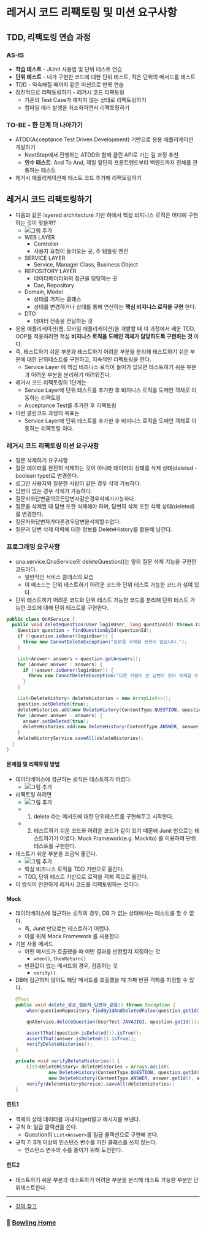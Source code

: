 # 레거시 코드 리팩토링 및 미션 요구사항

## TDD, 리팩토링 연습 과정
### AS-IS
- **학습 테스트** - JUnit 사용법 및 단위 테스트 연습
- **단위 테스트** - 내가 구현한 코드에 대한 단위 테스트, 작은 단위의 메서드를 테스트 
- TDD - 익숙해질 때까지 같은 미션으로 반복 연습
- 점진적으로 리팩토링하기 - 레거시 코드 리팩토링
  - 기존의 Test Case가 깨지지 않는 상태로 리팩토링하기
  - 컴파일 에러 발생을 최소화하면서 리팩토링하기

### TO-BE - 한 단계 더 나아가기
- ATDD(Acceptance Test Driven Development) 기반으로 응용 애플리케이션 개발하기
  - NextStep에서 진행하는 ATDD와 함께 클린 API로 가는 길 과정 추천
  - **인수 테스트**: And To And, 제일 앞단의 프론트엔드부터 백엔드까지 전체를 관통하는 테스트 
- 레거시 애플리케이션에 테스트 코드 추가해 리팩토링하기


## 레거시 코드 리팩토링하기
- 다음과 같은 layered architecture 기반 하에서 핵심 비지니스 로직은 어디에 구현하는 것이 맞을까?
  - ![그림 추가]()
  - WEB LAYER
    - Controller
    - 사용자 요청이 들어오는 곳, 주 템플릿 엔진
  - SERVICE LAYER
    - Service, Manager Class, Business Object
  - REPOSITORY LAYER
    - 데이터베이터와의 접근을 담당하는 곳
    - Dao, Repository 
  - Domain, Model
    - 상태를 가지는 클래스
    - 상태를 변경하거나 상태를 통해 연산하는 **핵심 비지니스 로직을 구현** 한다.
  - DTO
    - 데이터 전송을 전달하는 것
- 응용 애플리케이션(웹, 모바일 애플리케이션)을 개발할 때 이 과정에서 배운 TDD, OOP를 적용하려면 핵심 **비지니스 로직을 도메인 객체가 담당하도록 구현하는 것** 이다.
- 즉, 테스트하기 쉬운 부분과 테스트하기 어려운 부분을 분리해 테스트하기 쉬운 부분에 대한 단위테스트를 구현하고, 지속적인 리팩토링을 한다.
  - Service Layer 에 핵심 비즈니스 로직이 들어가 있으면 테스트하기 쉬운 부분과 어려운 부분을 분리하기 어려워진다.
- 레거시 코드 리팩토링의 1단계는
  - Service Layer에 단위 테스트를 추가한 후 비지니스 로직을 도메인 객체로 이동하는 리팩토링
  - Acceptance Test를 추가한 후 리팩토링
- 이번 클린코드 과정의 목표는
  - Service Layer에 단위 테스트를 추가한 후 비지니스 로직을 도메인 객체로 이동하는 리팩토링 이다.

### 레거시 코드 리팩토링 미션 요구사항
- 질문 삭제하기 요구사항
- 질문 데이터를 완전히 삭제하는 것이 아니라 데이터의 상태를 삭제 상태(deleted - boolean type)로 변경한다.
- 로그인 사용자와 질문한 사람이 같은 경우 삭제 가능하다.
- 답변이 없는 경우 삭제가 가능하다.
- 질문자와답변글의모든답변자같은경우삭제가가능하다.
- 질문을 삭제할 때 답변 또한 삭제해야 하며, 답변의 삭제 또한 삭제 상태(deleted)를 변경한다.
- 질문자와답변자가다른경우답변을삭제할수없다.
- 질문과 답변 삭제 이력에 대한 정보를 DeleteHistory를 활용해 남긴다.

### 프로그래밍 요구사항
- qna.service.QnaService의 deleteQuestion()는 앞의 질문 삭제 기능을 구현한 코드이다. 
  - 일반적인 서비스 클래스의 모습
  - 이 메소드는 단위 테스트하기 어려운 코드와 단위 테스트 가능한 코드가 섞여 있다.
- 단위 테스트하기 어려운 코드와 단위 테스트 가능한 코드를 분리해 단위 테스트 가능한 코드에 대해 단위 테스트를 구현한다.

```java
public class QnAService {
  public void deleteQuestion(User loginUser, long questionId) throws CannotDeleteException {
    Question question = findQuestionById(questionId);
    if (!question.isOwner(loginUser)) {
      throw new CannotDeleteException("질문을 삭제할 권한이 없습니다.");
    }

    List<Answer> answers = question.getAnswers();
    for (Answer answer : answers) {
      if (!answer.isOwner(loginUser)) {
        throw new CannotDeleteException("다른 사람이 쓴 답변이 있어 삭제할 수 없습니다.");
      }
    }

    List<DeleteHistory> deleteHistories = new ArrayList<>();
    question.setDeleted(true);
    deleteHistories.add(new DeleteHistory(ContentType.QUESTION, questionId, question.getWriter(), LocalDateTime.now()));
    for (Answer answer : answers) {
      answer.setDeleted(true);
      deleteHistories.add(new DeleteHistory(ContentType.ANSWER, answer.getId(), answer.getWriter(), LocalDateTime.now()));
    }
    deleteHistoryService.saveAll(deleteHistories);
  }
}
```

#### 문제점 및 리팩토링 방법
- 데이터베이스에 접근하는 로직은 테스트하기 어렵다.
  - ![그림 추가]()
- 리팩토링 하려면 
  - ![그림 추가]()
  - 1. delete 라는 메서드에 대한 단위테스트를 구현해두고 시작한다.
  - 2. 테스트하기 쉬운 코드와 어려운 코드가 같이 있기 때문에 Junit 만으로는 테스트하기가 어렵다. Mock Framework(e.g. Mockito) 를 이용하여 단위테스트를 구현한다.
- 테스트가 쉬운 부분을 조금씩 옮긴다.
  - ![그림 추가]()
  - 핵심 비즈니스 로직을 TDD 기반으로 옮긴다.
  - TDD, 단위 테스트 기반으로 로직을 객체 쪽으로 옮긴다.
- 이 방식이 안전하게 레거시 코드를 리팩토링하는 것이다.

#### Mock
- 데이터베이스에 접근하는 로직의 경우, DB 가 없는 상태에서는 테스트를 할 수 없다.
  - 즉, Junit 만으로는 테스트하기 어렵다.
  - 이를 위해 Mock Framework 를 사용한다.
- 기본 사용 메서드 
  - 어떤 메서드가 호출됐을 때 어떤 결과를 반환할지 지정하는 것
    - `when()`, `thenReturn()`
  - 반환값이 없는 메서드의 경우, 검증하는 것
    - `verify()`
- DB에 접근하지 않아도 해당 메서드를 호출했을 때 가짜 반환 객체를 지정할 수 있다.
  ```java
  @Test
  public void delete_성공_질문자_답변자_같음() throws Exception {
      when(questionRepository.findByIdAndDeletedFalse(question.getId())).thenReturn(Optional.of(question));

      qnAService.deleteQuestion(UserTest.JAVAJIGI, question.getId());

      assertThat(question.isDeleted()).isTrue();
      assertThat(answer.isDeleted()).isTrue();
      verifyDeleteHistories();
  }

  private void verifyDeleteHistories() {
      List<DeleteHistory> deleteHistories = Arrays.asList(
              new DeleteHistory(ContentType.QUESTION, question.getId(), question.getWriter(), LocalDateTime.now()),
              new DeleteHistory(ContentType.ANSWER, answer.getId(), answer.getWriter(), LocalDateTime.now()));
      verify(deleteHistoryService).saveAll(deleteHistories);
  }
  ```

#### 힌트1
- 객체의 상태 데이터를 꺼내지(get)말고 메시지를 보낸다.
- 규칙 8: 일급 콜렉션을 쓴다.
  - Question의 `List<Answer>`를 일급 콜렉션으로 구현해 본다.
- 규칙 7: 3개 이상의 인스턴스 변수를 가진 클래스를 쓰지 않는다.
  - 인스턴스 변수의 수를 줄이기 위해 도전한다.

#### 힌트2
- 테스트하기 쉬운 부분과 테스트하기 어려운 부분을 분리해 테스트 가능한 부분만 단위테스트한다.



---

- [강의 참고](https://edu.nextstep.camp/s/KDgLkV1d/ls/uHy6L4Ui)
### :bowling: [Bowling Home](https://github.com/gmlwjd9405/tdd-refactoring-clean-code-8/tree/master/study/java-bowling)
